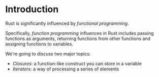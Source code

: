 # Introduction

Rust is significantly influenced by _functional programming_.

Specifically, _function programming_ influences in Rust includes passing
functions as arguments, returning functions from other functions and assigning
functions to variables.

We're going to discuss two major topics:

- _Closures_: a function-like construct you can store in a variable
- _Iterators_: a way of processing a series of elements
